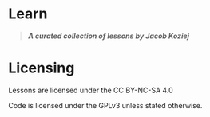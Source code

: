 # Learn
> ***A curated collection of lessons by Jacob Koziej***

# Licensing
Lessons are licensed under the CC BY-NC-SA 4.0

Code is licensed under the GPLv3 unless stated otherwise.

